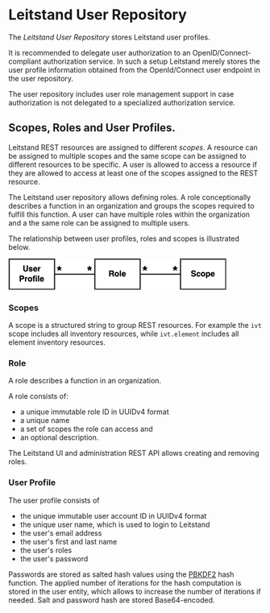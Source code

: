# Leitstand User Repository

The _Leitstand User Repository_ stores Leitstand user profiles.

It is recommended to delegate user authorization to an OpenID/Connect-compliant authorization service.
In such a setup Leitstand merely stores the user profile information obtained from the OpenId/Connect user endpoint in the user repository.

The user repository includes user role management support in case authorization is not delegated to a specialized authorization service.

## Scopes, Roles and User Profiles.

Leitstand REST resources are assigned to different _scopes_.
A resource can be assigned to multiple scopes and the same scope can be assigned to different resources to be specific.
A user is allowed to access a resource if they are allowed to access at least one of the scopes assigned to the REST resource.

The Leitstand user repository allows defining roles. 
A role conceptionally describes a function in an organization and groups the scopes required to fulfill this function.
A user can have multiple roles within the organization and a the same role can be assigned to multiple users.

The relationship between user profiles, roles and scopes is illustrated below.


![Leistand User Repository Entities](doc/assets/user_repo_entities.png "Leitstand User Repository Entities") 


### Scopes

A scope is a structured string to group REST resources. 
For example the `ivt` scope includes all inventory resources, while `ivt.element` includes all element inventory resources.

### Role

A role describes a function in an organization. 

A role consists of:

- a unique immutable role ID in UUIDv4 format
- a unique name
- a set of scopes the role can access and
- an optional description.

The Leitstand UI and administration REST API allows creating and removing roles.

### User Profile

The user profile consists of

- the unique immutable user account ID in UUIDv4 format
- the unique user name, which is used to login to Leitstand
- the user's email address
- the user's first and last name
- the user's roles
- the user's password

Passwords are stored as salted hash values using the [PBKDF2](https://en.wikipedia.org/wiki/PBKDF2) hash function.
The applied number of iterations for the hash computation is stored in the user entity, which allows to increase the number of iterations if needed. Salt and password hash are stored Base64-encoded.




